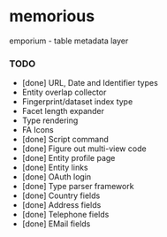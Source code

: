# memorious

emporium - table metadata layer


### TODO

* [done] URL, Date and Identifier types
* Entity overlap collector
* Fingerprint/dataset index type
* Facet length expander
* Type rendering
* FA Icons
* [done] Script command
* [done] Figure out multi-view code
* [done] Entity profile page
* [done] Entity links
* [done] OAuth login
* [done] Type parser framework
* [done] Country fields
* [done] Address fields
* [done] Telephone fields
* [done] EMail fields
